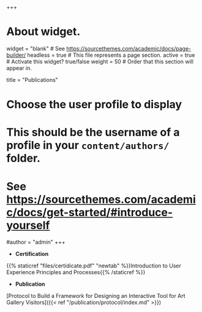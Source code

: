 +++
# About widget.
widget = "blank"  # See https://sourcethemes.com/academic/docs/page-builder/
headless = true  # This file represents a page section.
active = true  # Activate this widget? true/false
weight = 50  # Order that this section will appear in.

title = "Publications"

# Choose the user profile to display
# This should be the username of a profile in your `content/authors/` folder.
# See https://sourcethemes.com/academic/docs/get-started/#introduce-yourself
#author = "admin"
+++
- **Certification**

{{% staticref "files/certidicate.pdf" "newtab" %}}Introduction to User Experience Principles and Processes{{% /staticref %}}

- **Publication**

 [Protocol to Build a Framework for Designing an Interactive Tool for Art Gallery Visitors]({{< ref "/publication/protocol/index.md" >}})
